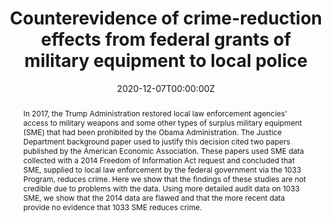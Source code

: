 ---
title: "Counterevidence of crime-reduction effects from federal grants of military equipment to local police"
collection: publications
authors:
  - Anna Gunderson
  - Elisha Cohen
  - Kaylyn Jackson
  - Paul Zachary
  - Tom S. Clark
  - Adam N. Glynn
  - Michael Leo Owens
date: "2020-12-07T00:00:00Z"
doi: ""

# Schedule page publish date (NOT publication's date).
publishDate: "2017-01-01T00:00:00Z"

# Publication type.
# Legend: 0 = Uncategorized; 1 = Conference paper; 2 = Journal article;
# 3 = Preprint / Working Paper; 4 = Report; 5 = Book; 6 = Book section;
# 7 = Thesis; 8 = Patent
#publication_types: ["2"]
publication_types: ["2"]

# Publication name and optional abbreviated publication name.
publication: "Nature Human Behaviour"
publication_short: ""

abstract: In 2017, the Trump Administration restored local law enforcement agencies' access to military weapons and some other types of surplus military equipment (SME) that had been prohibited by the Obama Administration. The Justice Department background paper used to justify this decision cited two papers published by the American Economic Association. These papers used SME data collected with a 2014 Freedom of Information Act request and concluded that SME, supplied to local law enforcement by the federal government via the 1033 Program, reduces crime. Here we show that the findings of these studies are not credible due to problems with the data. Using more detailed audit data on 1033 SME, we show that the 2014 data are flawed and that the more recent data provide no evidence that 1033 SME reduces crime.

# Summary. An optional shortened abstract.
summary: ""

tags: ""
featured: false

# links:
# - name: ""
#   url: ""
url_pdf: https://www.nature.com/articles/s41562-020-00995-5
---